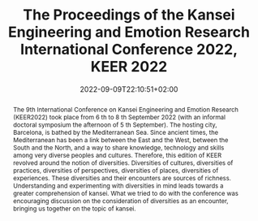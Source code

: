 ---
slug: kansei-engineering-and-emotion-research-2022
title: The Proceedings of the Kansei Engineering and Emotion Research International Conference 2022, KEER 2022
layout: publi
searchFilter: Publication
searchWeight: 8
publitype: edition
subsection: edition
kansei: true
research: 
    -  kansei
institution:
    heig: 1
    logo: TUe
    short: 'TU/e'
    name: "Eindhoven University of Technology"
    web: "https://www.tue.nl/en/"
    colo: "#c72125"
chaire: true
date: 2022-09-09T22:10:51+02:00
citation:
    editors:
        1: ["Marco-Almagro", "Lluís", "L."]
        2: ["Lévy", "Pierre", "P."]
        4: ["Yanagisawa", "Hideyoshi", "H."]
        3: ["Lokman", "Anitawati Mohd", "A. M."]
    year: 2022
    journal: "The Proceedings of the Kansei Engineering and Emotion Research International Conference 2022 – KEER2022"
    publisher: ["Japanese Society of Kansei Engineering", "Barcelona, Spain"]
    isbn: "9788419184849"
    doi: "10.5821/ebook-9788419184849"
reference: "Marco-Almagro, L., Lévy, P., Yanagisawa, H.,  & Lokman, A. M. (Eds.). 2022. The Proceedings of the Kansei Engineering and Emotion Research International Conference 2022 – KEER2022. Barcelona, Spain. ISBN: 9788419184849. https://www.doi.org/10.5821/ebook-9788419184849"
abstract: "The 9th International Conference on Kansei Engineering and Emotion Research (KEER2022) took place from 6 th to 8 th September 2022 (with an informal doctoral symposium the afternoon of 5 th September). The hosting city, Barcelona, is bathed by the Mediterranean Sea. Since ancient times, the Mediterranean has been a link between the East and the West, between the South and the North, and a way to share knowledge, technology and skills among very diverse peoples and cultures. Therefore, this edition of KEER revolved around the notion of diversities. Diversities of cultures, diversities of practices, diversities of perspectives, diversities of places, diversities of experiences. These diversities and their encounters are sources of richness. Understanding and experimenting with diversities in mind leads towards a greater comprehension of kansei. What we tried to do with the conference was encouraging discussion on the consideration of diversities as an encounter, bringing us together on the topic of kansei."
link:
    7: ["conference site", "website", "https://www.keer.org/keer2022/"]
    8: ["proceedings", "proceedings", "https://upcommons.upc.edu/handle/2117/392139"]
---
